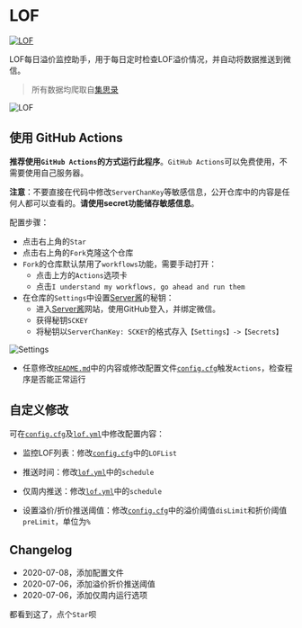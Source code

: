 # LOF

[![LOF](https://github.com/HLNN/LOF/workflows/LOF/badge.svg)](https://github.com/HLNN/LOF)

LOF每日溢价监控助手，用于每日定时检查LOF溢价情况，并自动将数据推送到微信。

> 所有数据均爬取自[集思录](https://www.jisilu.cn/data/lof/#stock)

![LOF](doc/lof.jpg)
 
## 使用 GitHub Actions

**推荐使用`GitHub Actions`的方式运行此程序**。`GitHub Actions`可以免费使用，不需要使用自己服务器。


**注意**：不要直接在代码中修改`ServerChanKey`等敏感信息，公开仓库中的内容是任何人都可以查看的。**请使用secret功能储存敏感信息**。


配置步骤：
 - 点击右上角的`Star`
 - 点击右上角的`Fork`克隆这个仓库
 - `Fork`的仓库默认禁用了`workflows`功能，需要手动打开：
   - 点击上方的`Actions`选项卡
   - 点击`I understand my workflows, go ahead and run them`
 - 在仓库的`Settings`中设置[Server酱](http://sc.ftqq.com/3.version)的秘钥：
   - 进入[Server酱](http://sc.ftqq.com/3.version)网站，使用GitHub登入，并绑定微信。
   - 获得秘钥`SCKEY`
   - 将秘钥以`ServerChanKey: SCKEY`的格式存入`【Settings】->【Secrets】`

![Settings](doc/Settings.png)

 - 任意修改[`README.md`](./README.md)中的内容或修改配置文件[`config.cfg`](./config.cfg)触发`Actions`，检查程序是否能正常运行

## 自定义修改

可在[`config.cfg`](./config.cfg)及[`lof.yml`](./.github/workflows/lof.yml)中修改配置内容：

 - 监控LOF列表：修改[`config.cfg`](./config.cfg)中的`LOFList`

 - 推送时间：修改[`lof.yml`](./.github/workflows/lof.yml)中的`schedule`

 - 仅周内推送：修改[`lof.yml`](./.github/workflows/lof.yml)中的`schedule`

 - 设置溢价/折价推送阈值：修改[`config.cfg`](./config.cfg)中的溢价阈值`disLimit`和折价阈值`preLimit`，单位为`%`


## Changelog

 - 2020-07-08，添加配置文件
 - 2020-07-06，添加溢价折价推送阈值
 - 2020-07-06，添加仅周内运行选项  


都看到这了，点个`Star`呗
